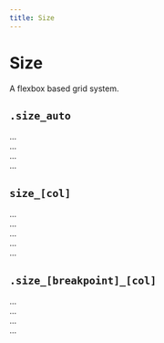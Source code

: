 ```yaml
---
title: Size
---
```


# Size

<p class="text_lead">A flexbox based grid system.</p>

## `.size_auto`

<div class="grid">

  <div class="grid__item">
    <div class="box">...</div>
  </div>

  <div class="grid__item">
    <div class="box">...</div>
  </div>

  <div class="grid__item">
    <div class="box">...</div>
  </div>

  <div class="grid__item size_auto">
    <div class="box">...</div>
  </div>

</div>

## `size_[col]`

<div class="grid">

  <div class="grid__item size_6">
    <div class="box">...</div>
  </div>

  <div class="grid__item size_6">
    <div class="box">...</div>
  </div>

  <div class="grid__break"></div>

  <div class="grid__item size_6">
    <div class="box">...</div>
  </div>

  <div class="grid__item size_3">
    <div class="box">...</div>
  </div>

  <div class="grid__item size_3">
    <div class="box">...</div>
  </div>

</div>

## `.size_[breakpoint]_[col]`

<div class="grid">

  <div class="grid__item size_12 size_xs_6 size_sm_8 size_md_4 size_lg_3">
    <div class="box">...</div>
  </div>

  <div class="grid__item size_12 size_xs_6 size_sm_4 size_md_4 size_lg_3">
    <div class="box">...</div>
  </div>

  <div class="grid__item size_12 size_xs_6 size_sm_4 size_md_4 size_lg_3">
    <div class="box">...</div>
  </div>

  <div class="grid__item size_12 size_xs_6 size_sm_8 size_md_12 size_lg_3">
    <div class="box">...</div>
  </div>

</div>
